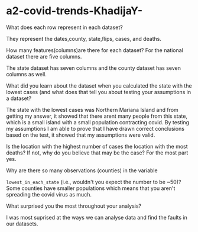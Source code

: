 # a2-covid-trends-KhadijaY- 
What does each row represent in each dataset?

They represent the dates,county, state,flips, cases, and deaths.

How many features(columns)are there for each dataset?
For the national dataset there are five columns. 


The state dataset has seven columns and the county dataset has seven columns as well.

What did you learn about the dataset when you calculated the state with the lowest cases (and what does that tell you about testing your assumptions in a dataset?


The state with the lowest cases was Northern Mariana Island and from getting my answer, it showed that there arent many people from this state, which is a small island with a small population contracting covid. By testing my assumptions I am able to prove that I have drawn correct conclusions based on the test, it showed that my assumptions were valid. 
 
Is the location with the highest number of cases the location with the most deaths? If not, why do you believe that may be the case? 
For the most part yes.
 
 Why are there so many observations (counties) in the variable  

`lowest_in_each_state` (i.e., wouldn't you expect the number to be ~50)?
Some counties have smaller populations which means that you aren't spreading the covid virus as much. 

What surprised you the most throughout your analysis?

I was most suprised at the ways we can analyse data and find the faults in our datasets. 
